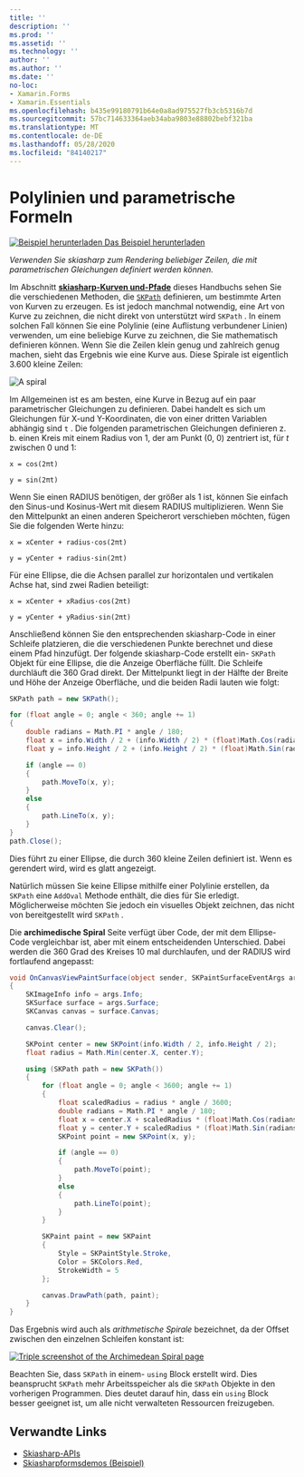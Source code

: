 ```yaml
---
title: ''
description: ''
ms.prod: ''
ms.assetid: ''
ms.technology: ''
author: ''
ms.author: ''
ms.date: ''
no-loc:
- Xamarin.Forms
- Xamarin.Essentials
ms.openlocfilehash: b435e99180791b64e0a8ad975527fb3cb5316b7d
ms.sourcegitcommit: 57bc714633364aeb34aba9803e88802bebf321ba
ms.translationtype: MT
ms.contentlocale: de-DE
ms.lasthandoff: 05/28/2020
ms.locfileid: "84140217"
---
```

# <a name="polylines-and-parametric-equations"></a>Polylinien und parametrische Formeln

[![Beispiel herunterladen](~/media/shared/download.png) Das Beispiel herunterladen](https://docs.microsoft.com/samples/xamarin/xamarin-forms-samples/skiasharpforms-demos)

_Verwenden Sie skiasharp zum Rendering beliebiger Zeilen, die mit parametrischen Gleichungen definiert werden können._

Im Abschnitt [**skiasharp-Kurven und-Pfade**](../curves/index.md) dieses Handbuchs sehen Sie die verschiedenen Methoden, die [`SKPath`](xref:SkiaSharp.SKPath) definieren, um bestimmte Arten von Kurven zu erzeugen. Es ist jedoch manchmal notwendig, eine Art von Kurve zu zeichnen, die nicht direkt von unterstützt wird `SKPath` . In einem solchen Fall können Sie eine Polylinie (eine Auflistung verbundener Linien) verwenden, um eine beliebige Kurve zu zeichnen, die Sie mathematisch definieren können. Wenn Sie die Zeilen klein genug und zahlreich genug machen, sieht das Ergebnis wie eine Kurve aus. Diese Spirale ist eigentlich 3.600 kleine Zeilen:

![](polylines-images/spiralexample.png "A spiral")

Im Allgemeinen ist es am besten, eine Kurve in Bezug auf ein paar parametrischer Gleichungen zu definieren. Dabei handelt es sich um Gleichungen für X-und Y-Koordinaten, die von einer dritten Variablen abhängig sind `t` . Die folgenden parametrischen Gleichungen definieren z. b. einen Kreis mit einem Radius von 1, der am Punkt (0, 0) zentriert ist, für *t* zwischen 0 und 1:

`x = cos(2πt)`

`y = sin(2πt)`

 Wenn Sie einen RADIUS benötigen, der größer als 1 ist, können Sie einfach den Sinus-und Kosinus-Wert mit diesem RADIUS multiplizieren. Wenn Sie den Mittelpunkt an einen anderen Speicherort verschieben möchten, fügen Sie die folgenden Werte hinzu:

`x = xCenter + radius·cos(2πt)`

`y = yCenter + radius·sin(2πt)`

Für eine Ellipse, die die Achsen parallel zur horizontalen und vertikalen Achse hat, sind zwei Radien beteiligt:

`x = xCenter + xRadius·cos(2πt)`

`y = yCenter + yRadius·sin(2πt)`

Anschließend können Sie den entsprechenden skiasharp-Code in einer Schleife platzieren, die die verschiedenen Punkte berechnet und diese einem Pfad hinzufügt. Der folgende skiasharp-Code erstellt ein- `SKPath` Objekt für eine Ellipse, die die Anzeige Oberfläche füllt. Die Schleife durchläuft die 360 Grad direkt. Der Mittelpunkt liegt in der Hälfte der Breite und Höhe der Anzeige Oberfläche, und die beiden Radii lauten wie folgt:

```csharp
SKPath path = new SKPath();

for (float angle = 0; angle < 360; angle += 1)
{
    double radians = Math.PI * angle / 180;
    float x = info.Width / 2 + (info.Width / 2) * (float)Math.Cos(radians);
    float y = info.Height / 2 + (info.Height / 2) * (float)Math.Sin(radians);

    if (angle == 0)
    {
        path.MoveTo(x, y);
    }
    else
    {
        path.LineTo(x, y);
    }
}
path.Close();
```

Dies führt zu einer Ellipse, die durch 360 kleine Zeilen definiert ist. Wenn es gerendert wird, wird es glatt angezeigt.

Natürlich müssen Sie keine Ellipse mithilfe einer Polylinie erstellen, da `SKPath` eine `AddOval` Methode enthält, die dies für Sie erledigt. Möglicherweise möchten Sie jedoch ein visuelles Objekt zeichnen, das nicht von bereitgestellt wird `SKPath` .

Die **archimedische Spiral** Seite verfügt über Code, der mit dem Ellipse-Code vergleichbar ist, aber mit einem entscheidenden Unterschied. Dabei werden die 360 Grad des Kreises 10 mal durchlaufen, und der RADIUS wird fortlaufend angepasst:

```csharp
void OnCanvasViewPaintSurface(object sender, SKPaintSurfaceEventArgs args)
{
    SKImageInfo info = args.Info;
    SKSurface surface = args.Surface;
    SKCanvas canvas = surface.Canvas;

    canvas.Clear();

    SKPoint center = new SKPoint(info.Width / 2, info.Height / 2);
    float radius = Math.Min(center.X, center.Y);

    using (SKPath path = new SKPath())
    {
        for (float angle = 0; angle < 3600; angle += 1)
        {
            float scaledRadius = radius * angle / 3600;
            double radians = Math.PI * angle / 180;
            float x = center.X + scaledRadius * (float)Math.Cos(radians);
            float y = center.Y + scaledRadius * (float)Math.Sin(radians);
            SKPoint point = new SKPoint(x, y);

            if (angle == 0)
            {
                path.MoveTo(point);
            }
            else
            {
                path.LineTo(point);
            }
        }

        SKPaint paint = new SKPaint
        {
            Style = SKPaintStyle.Stroke,
            Color = SKColors.Red,
            StrokeWidth = 5
        };

        canvas.DrawPath(path, paint);
    }
}
```

Das Ergebnis wird auch als *arithmetische Spirale* bezeichnet, da der Offset zwischen den einzelnen Schleifen konstant ist:

[![](polylines-images/archimedeanspiral-small.png "Triple screenshot of the Archimedean Spiral page")](polylines-images/archimedeanspiral-large.png#lightbox "Triple screenshot of the Archimedean Spiral page")

Beachten Sie, dass `SKPath` in einem- `using` Block erstellt wird. Dies beansprucht `SKPath` mehr Arbeitsspeicher als die `SKPath` Objekte in den vorherigen Programmen. Dies deutet darauf hin, dass ein `using` Block besser geeignet ist, um alle nicht verwalteten Ressourcen freizugeben.

## <a name="related-links"></a>Verwandte Links

- [Skiasharp-APIs](https://docs.microsoft.com/dotnet/api/skiasharp)
- [Skiasharpformsdemos (Beispiel)](https://docs.microsoft.com/samples/xamarin/xamarin-forms-samples/skiasharpforms-demos)
